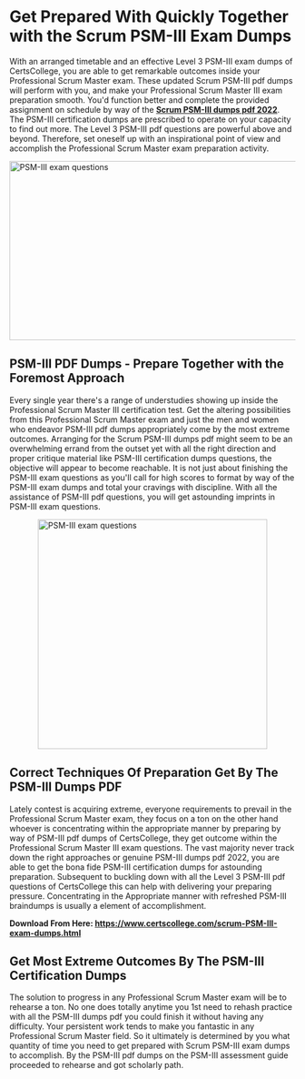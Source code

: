<h1><strong>Get Prepared With Quickly Together with the Scrum PSM-III Exam Dumps&nbsp;</strong></h1>
<p><span style="font-weight: 400;">With an arranged timetable and an effective Level 3 PSM-III exam dumps of CertsCollege, you are able to get remarkable outcomes inside your Professional Scrum Master exam. These updated Scrum PSM-III pdf dumps will perform with you, and make your Professional Scrum Master III exam preparation smooth. You'd function better and complete the provided assignment on schedule by way of the <strong><a href="https://www.certscollege.com/scrum-PSM-III-exam-dumps.html">Scrum PSM-III dumps pdf 2022</a></strong>. The PSM-III certification dumps are prescribed to operate on your capacity to find out more. The Level 3 PSM-III pdf questions are powerful above and beyond. Therefore, set oneself up with an inspirational point of view and accomplish the Professional Scrum Master exam preparation activity.&nbsp;</span></p>
<p><span style="font-weight: 400;"><img style="display: block; margin-left: auto; margin-right: auto;" src="https://i.ibb.co/CPDK3ps/Yellow-and-Blue-Initiative-Blog-Banner.png" alt="PSM-III exam questions" width="559" height="315" /></span></p>
<h2><strong>PSM-III PDF Dumps - Prepare Together with the Foremost Approach</strong></h2>
<p><span style="font-weight: 400;">Every single year there's a range of understudies showing up inside the Professional Scrum Master III certification test. Get the altering possibilities from this Professional Scrum Master exam and just the men and women who endeavor PSM-III pdf dumps appropriately come by the most extreme outcomes. Arranging for the Scrum PSM-III dumps pdf might seem to be an overwhelming errand from the outset yet with all the right direction and proper critique material like PSM-III certification dumps questions, the objective will appear to become reachable. It is not just about finishing the PSM-III exam questions as you'll call for high scores to format by way of the PSM-III exam dumps and total your cravings with discipline. With all the assistance of PSM-III pdf questions, you will get astounding imprints in PSM-III exam questions.</span></p>
<p><span style="font-weight: 400;"><a href="https://tinyurl.com/5e73vk4t"><img style="display: block; margin-left: auto; margin-right: auto;" src="https://i.ibb.co/9tMrhdY/Teacher-Appreciation-Invitation.png" alt="PSM-III exam questions " width="404" height="404" /></a></span></p>
<h2><strong>Correct Techniques Of Preparation Get By The PSM-III Dumps PDF</strong></h2>
<p><span style="font-weight: 400;">Lately contest is acquiring extreme, everyone requirements to prevail in the Professional Scrum Master exam, they focus on a ton on the other hand whoever is concentrating within the appropriate manner by preparing by way of PSM-III pdf dumps of CertsCollege, they get outcome within the Professional Scrum Master III exam questions. The vast majority never track down the right approaches or genuine PSM-III dumps pdf 2022, you are able to get the bona fide PSM-III certification dumps for astounding preparation. Subsequent to buckling down with all the Level 3 PSM-III pdf questions of CertsCollege this can help with delivering your preparing pressure. Concentrating in the Appropriate manner with refreshed PSM-III braindumps is usually a element of accomplishment.</span></p>
<p><span style="font-weight: 400;"><strong>Download From Here: <a href="https://www.certscollege.com/scrum-PSM-III-exam-dumps.html">https://www.certscollege.com/scrum-PSM-III-exam-dumps.html</a></strong></span></p>
<h2><strong>Get Most Extreme Outcomes By The PSM-III Certification Dumps</strong></h2>
<p><span style="font-weight: 400;">The solution to progress in any Professional Scrum Master exam will be to rehearse a ton. No one does totally anytime you 1st need to rehash practice with all the PSM-III dumps pdf you could finish it without having any difficulty. Your persistent work tends to make you fantastic in any Professional Scrum Master field. So it ultimately is determined by you what quantity of time you need to get prepared with Scrum PSM-III exam dumps to accomplish. By the PSM-III pdf dumps on the PSM-III assessment guide proceeded to rehearse and got scholarly path.</span></p>
